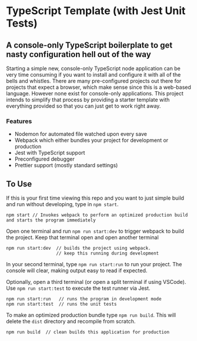 # TypeScript Template (with Jest Unit Tests)

## A console-only TypeScript boilerplate to get nasty configuration hell out of the way

Starting a simple new, console-only TypeScript node application can be very time consuming if you want to install and configure it with all of the bells and whistles. There are many pre-configured projects out there for projects that expect a browser, which make sense since this is a web-based language. However none exist for console-only applications. This project intends to simplify that process by providing a starter template with everything provided so that you can just get to work right away.

### Features

- Nodemon for automated file watched upon every save
- Webpack which either bundles your project for development or production
- Jest with TypeScript support
- Preconfigured debugger
- Prettier support (mostly standard settings)

## To Use

If this is your first time viewing this repo and you want to just simple build and run without developing, type in `npm start`.

```
npm start // Invokes webpack to perform an optimized production build and starts the program immediately
```

Open one terminal and run `npm run start:dev` to trigger webpack to build the project. Keep that terminal open and open another terminal

```
npm run start:dev  // builds the project using webpack.
                   // keep this running during development
```

In your second terminal, type `npm run start:run` to run your project. The console will clear, making output easy to read if expected.

Optionally, open a third terminal (or open a split terminal if using VSCode). Use `npm run start:test` to execute the test runner via Jest.

```
npm run start:run   // runs the program in development mode
npm run start:test  // runs the unit tests
```

To make an optimized production bundle type `npm run build`. This will delete the `dist` directory and recompile from scratch.

```
npm run build  // clean builds this application for production
```
